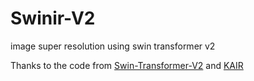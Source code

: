 # Swinir-V2
image super resolution using swin transformer v2

Thanks to the code from [Swin-Transformer-V2](https://github.com/ChristophReich1996/Swin-Transformer-V2) and [KAIR](https://github.com/cszn/KAIR)
